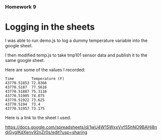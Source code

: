 ### Homework 9

# Logging in the sheets

I was able to run demo.js to log a dummy temperature variable into the google sheet.

I then modified temp.js to take tmp101 sensor data and publish it to the same google sheet.

Here are some of the values I recorded:

    Time	    Temperature (F)
    43770.51853	72.8366
    43770.5187	77.5616
    43770.51887	75.3116
    43770.51905	74.075
    43770.51922	73.625
    43770.5194	73.4
    43770.51957	73.175

Here is a link to the sheet I used.    

https://docs.google.com/spreadsheets/d/1wU4W15WxxVvf55hNO9BAHi8ndjGyglKdXenv92nZr0s/edit?usp=sharing
